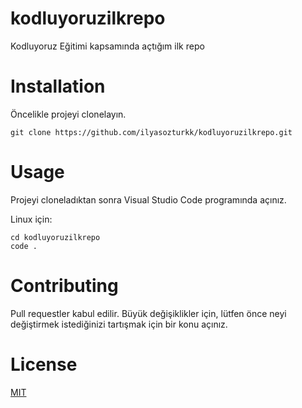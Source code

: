 # kodluyoruzilkrepo
Kodluyoruz Eğitimi kapsamında açtığım ilk repo

# Installation
Öncelikle projeyi clonelayın.

```
git clone https://github.com/ilyasozturkk/kodluyoruzilkrepo.git
```
# Usage

Projeyi cloneladıktan sonra Visual Studio Code programında açınız.

Linux için:
```
cd kodluyoruzilkrepo
code .
```
# Contributing
Pull requestler kabul edilir. Büyük değişiklikler için, lütfen önce neyi değiştirmek istediğinizi tartışmak için bir konu açınız.
# License
[MIT](https://choosealicense.com/licenses/mit/)
